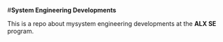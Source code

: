 #**System Engineering Developments**

This is a repo about mysystem engineering developments at the **ALX SE** program.

